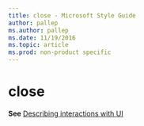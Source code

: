 ```yaml
---
title: close - Microsoft Style Guide
author: pallep
ms.author: pallep
ms.date: 11/19/2016
ms.topic: article
ms.prod: non-product specific
---
```


# close

**See** [Describing interactions with UI](/style-guide/procedures-instructions/describing-interactions-with-ui)
